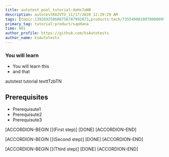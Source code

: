 ```yaml
---
title: autotest_pool_tutorial-deHx7aN0
description: autotestK02VTU_11/17/2020 12:29:29 AM
tags: [topic:139269250608756787992873,products:tech/73554900100700000996,tutorial:experience/advanced]
primary_tag: tutorial:product/sapHana
time: 981
author_profile: https://github.com/ksAutotests
author_name: ksAutotests
---
```

### You will learn
- You will learn this
- and that

autotest tutorial texttTzbTN

## Prerequisites
- Prerequisute1
- Prerequisute2
- Prerequisute3

[ACCORDION-BEGIN [](First step)]
[DONE]
[ACCORDION-END]

[ACCORDION-BEGIN [](Second step)]
[DONE]
[ACCORDION-END]

[ACCORDION-BEGIN [](Third step)]
[DONE]
[ACCORDION-END]

